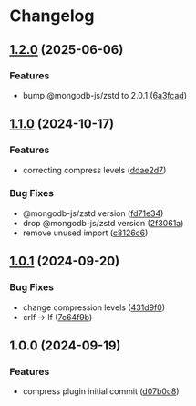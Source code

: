 # Changelog

## [1.2.0](https://github.com/esbuild-plugins-community/esbuild-plugin-compress/compare/v1.1.0...v1.2.0) (2025-06-06)


### Features

* bump @mongodb-js/zstd to 2.0.1 ([6a3fcad](https://github.com/esbuild-plugins-community/esbuild-plugin-compress/commit/6a3fcad4772cdc700497b97632df4015c43fdbb7))

## [1.1.0](https://github.com/esbuild-plugins-community/esbuild-plugin-compress/compare/v1.0.1...v1.1.0) (2024-10-17)


### Features

* correcting compress levels ([ddae2d7](https://github.com/esbuild-plugins-community/esbuild-plugin-compress/commit/ddae2d7e86907c7c677b6bdc6b3fde7a189276d6))


### Bug Fixes

* @mongodb-js/zstd version ([fd71e34](https://github.com/esbuild-plugins-community/esbuild-plugin-compress/commit/fd71e34cc3e8469511045de459916bbebb224c35))
* drop @mongodb-js/zstd version ([2f3061a](https://github.com/esbuild-plugins-community/esbuild-plugin-compress/commit/2f3061a7f21bbe7c0260dd86c592d0ddc13f45f7))
* remove unused import ([c8126c6](https://github.com/esbuild-plugins-community/esbuild-plugin-compress/commit/c8126c6d4fe80d860b14deacf7e7036966e30ff4))

## [1.0.1](https://github.com/esbuild-plugins-community/esbuild-plugin-compress/compare/v1.0.0...v1.0.1) (2024-09-20)


### Bug Fixes

* change compression levels ([431d9f0](https://github.com/esbuild-plugins-community/esbuild-plugin-compress/commit/431d9f0cd2d3ccd6c2034c3ab30e2607be945c7e))
* crlf -&gt; lf ([7c64f9b](https://github.com/esbuild-plugins-community/esbuild-plugin-compress/commit/7c64f9b0acbed9e00c7b2e06b6fa883d4514f5b3))

## 1.0.0 (2024-09-19)


### Features

* compress plugin initial commit ([d07b0c8](https://github.com/esbuild-plugins-community/esbuild-plugin-compress/commit/d07b0c82a275c3251c720c322f4d2303068c4c0d))
